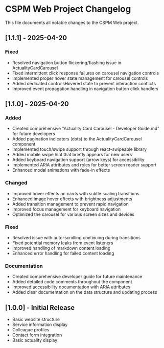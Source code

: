 # CSPM Web Project Changelog

This file documents all notable changes to the CSPM Web project.

## [1.1.1] - 2025-04-20

### Fixed
- Resolved navigation button flickering/flashing issue in ActualityCardCarousel
- Fixed intermittent click response failures on carousel navigation controls
- Implemented proper hover state management for carousel controls
- Added dedicated controlsHovered state to prevent interaction conflicts
- Improved event propagation handling in navigation button click handlers

## [1.1.0] - 2025-04-20

### Added
- Created comprehensive "Actuality Card Carousel - Developer Guide.md" for future developers
- Added pagination indicators (dots) to the ActualityCardCarousel component
- Implemented touch/swipe support through react-swipeable library
- Added mobile swipe hint that briefly appears for new users
- Added keyboard navigation support (arrow keys) for accessibility
- Implemented ARIA attributes and roles for better screen reader support
- Enhanced modal animations with fade-in effects

### Changed
- Improved hover effects on cards with subtle scaling transitions
- Enhanced image hover effects with brightness adjustments
- Added transition management to prevent rapid navigation
- Improved focus management for keyboard navigation
- Optimized the carousel for various screen sizes and devices

### Fixed
- Resolved issue with auto-scrolling continuing during transitions
- Fixed potential memory leaks from event listeners
- Improved handling of markdown content loading
- Enhanced error handling for failed content loading

### Documentation
- Created comprehensive developer guide for future maintenance
- Added detailed code comments throughout the component
- Improved accessibility documentation with ARIA attributes
- Added clear documentation on the data structure and updating process

## [1.0.0] - Initial Release

- Basic website structure
- Service information display
- Colleague profiles
- Contact form integration
- Basic actuality display